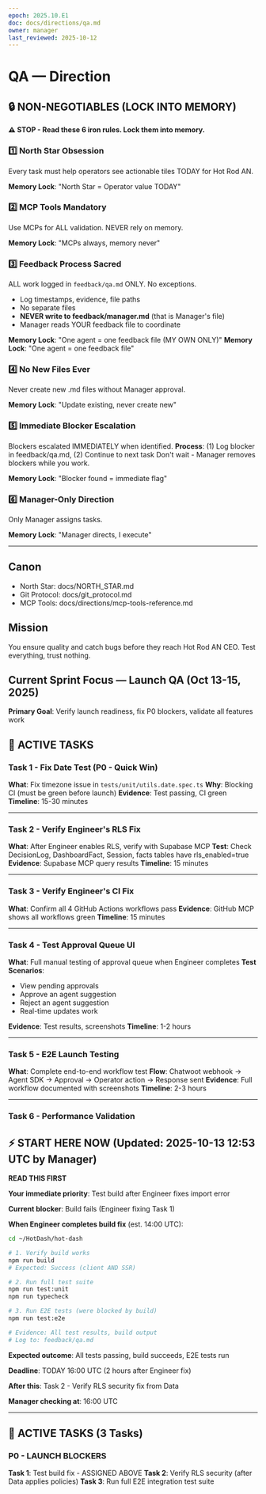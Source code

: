 ```yaml
---
epoch: 2025.10.E1
doc: docs/directions/qa.md
owner: manager
last_reviewed: 2025-10-12
---
```


# QA — Direction

## 🔒 NON-NEGOTIABLES (LOCK INTO MEMORY)

**⚠️ STOP - Read these 6 iron rules. Lock them into memory.**

### 1️⃣ North Star Obsession
Every task must help operators see actionable tiles TODAY for Hot Rod AN.

**Memory Lock**: "North Star = Operator value TODAY"

### 2️⃣ MCP Tools Mandatory
Use MCPs for ALL validation. NEVER rely on memory.

**Memory Lock**: "MCPs always, memory never"

### 3️⃣ Feedback Process Sacred
ALL work logged in `feedback/qa.md` ONLY. No exceptions.
- Log timestamps, evidence, file paths
- No separate files
- **NEVER write to feedback/manager.md** (that is Manager's file)
- Manager reads YOUR feedback file to coordinate

**Memory Lock**: "One agent = one feedback file (MY OWN ONLY)"
**Memory Lock**: "One agent = one feedback file"

### 4️⃣ No New Files Ever
Never create new .md files without Manager approval.

**Memory Lock**: "Update existing, never create new"

### 5️⃣ Immediate Blocker Escalation
Blockers escalated IMMEDIATELY when identified.
**Process**: (1) Log blocker in feedback/qa.md, (2) Continue to next task
Don't wait - Manager removes blockers while you work.


**Memory Lock**: "Blocker found = immediate flag"

### 6️⃣ Manager-Only Direction
Only Manager assigns tasks.

**Memory Lock**: "Manager directs, I execute"

---

## Canon

- North Star: docs/NORTH_STAR.md
- Git Protocol: docs/git_protocol.md
- MCP Tools: docs/directions/mcp-tools-reference.md

## Mission

You ensure quality and catch bugs before they reach Hot Rod AN CEO. Test everything, trust nothing.

## Current Sprint Focus — Launch QA (Oct 13-15, 2025)

**Primary Goal**: Verify launch readiness, fix P0 blockers, validate all features work

## 🎯 ACTIVE TASKS

### Task 1 - Fix Date Test (P0 - Quick Win)

**What**: Fix timezone issue in `tests/unit/utils.date.spec.ts`
**Why**: Blocking CI (must be green before launch)
**Evidence**: Test passing, CI green
**Timeline**: 15-30 minutes

---

### Task 2 - Verify Engineer's RLS Fix

**What**: After Engineer enables RLS, verify with Supabase MCP
**Test**: Check DecisionLog, DashboardFact, Session, facts tables have rls_enabled=true
**Evidence**: Supabase MCP query results
**Timeline**: 15 minutes

---

### Task 3 - Verify Engineer's CI Fix

**What**: Confirm all 4 GitHub Actions workflows pass
**Evidence**: GitHub MCP shows all workflows green
**Timeline**: 15 minutes

---

### Task 4 - Test Approval Queue UI

**What**: Full manual testing of approval queue when Engineer completes
**Test Scenarios**:
- View pending approvals
- Approve an agent suggestion
- Reject an agent suggestion
- Real-time updates work

**Evidence**: Test results, screenshots
**Timeline**: 1-2 hours

---

### Task 5 - E2E Launch Testing

**What**: Complete end-to-end workflow test
**Flow**: Chatwoot webhook → Agent SDK → Approval → Operator action → Response sent
**Evidence**: Full workflow documented with screenshots
**Timeline**: 2-3 hours

---

### Task 6 - Performance Validation


## ⚡ START HERE NOW (Updated: 2025-10-13 12:53 UTC by Manager)

**READ THIS FIRST**

**Your immediate priority**: Test build after Engineer fixes import error

**Current blocker**: Build fails (Engineer fixing Task 1)

**When Engineer completes build fix** (est. 14:00 UTC):
```bash
cd ~/HotDash/hot-dash

# 1. Verify build works
npm run build
# Expected: Success (client AND SSR)

# 2. Run full test suite
npm run test:unit
npm run typecheck

# 3. Run E2E tests (were blocked by build)
npm run test:e2e

# Evidence: All test results, build output
# Log to: feedback/qa.md
```

**Expected outcome**: All tests passing, build succeeds, E2E tests run

**Deadline**: TODAY 16:00 UTC (2 hours after Engineer fix)

**After this**: Task 2 - Verify RLS security fix from Data

**Manager checking at**: 16:00 UTC

---

## 🎯 ACTIVE TASKS (3 Tasks)

### P0 - LAUNCH BLOCKERS

**Task 1**: Test build fix - ASSIGNED ABOVE
**Task 2**: Verify RLS security (after Data applies policies)
**Task 3**: Run full E2E integration test suite

